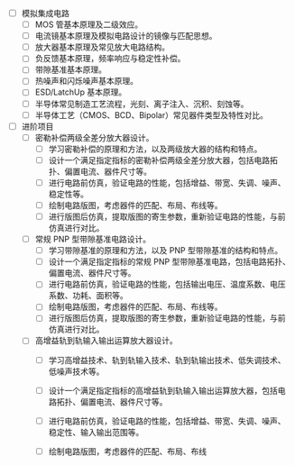- [ ]   模拟集成电路
    - [ ]   MOS 管基本原理及二级效应。
    - [ ]   电流镜基本原理及模拟电路设计的镜像与匹配思想。
    - [ ]   放大器基本原理及常见放大电路结构。
    - [ ]   负反馈基本原理，频率响应与稳定性补偿。
    - [ ]   带隙基准基本原理。
    - [ ]   热噪声和闪烁噪声基本原理。
    - [ ]   ESD/LatchUp 基本原理。
    - [ ]   半导体常见制造工艺流程，光刻、离子注入、沉积、刻蚀等。
    - [ ]   半导体工艺（CMOS、BCD、Bipolar）常见器件类型及特性对比。
- [ ]   进阶项目
    - [ ]   密勒补偿两级全差分放大器设计。
        - [ ]   学习密勒补偿的原理和方法，以及两级放大器的结构和特点。
        - [ ]   设计一个满足指定指标的密勒补偿两级全差分放大器，包括电路拓扑、偏置电流、器件尺寸等。
        - [ ]   进行电路前仿真，验证电路的性能，包括增益、带宽、失调、噪声、稳定性等。
        - [ ]   绘制电路版图，考虑器件的匹配、布局、布线等。
        - [ ]   进行版图后仿真，提取版图的寄生参数，重新验证电路的性能，与前仿真进行对比。
    - [ ]   常规 PNP 型带隙基准电路设计。
        - [ ]   学习带隙基准的原理和方法，以及 PNP 型带隙基准的结构和特点。
        - [ ]   设计一个满足指定指标的常规 PNP 型带隙基准电路，包括电路拓扑、偏置电流、器件尺寸等。
        - [ ]   进行电路前仿真，验证电路的性能，包括输出电压、温度系数、电压系数、功耗、面积等。
        - [ ]   绘制电路版图，考虑器件的匹配、布局、布线等。
        - [ ]   进行版图后仿真，提取版图的寄生参数，重新验证电路的性能，与前仿真进行对比。
    - [ ]   高增益轨到轨输入输出运算放大器设计。
        - [ ]   学习高增益技术、轨到轨输入技术、轨到轨输出技术、低失调技术、低噪声技术等。
        - [ ]   设计一个满足指定指标的高增益轨到轨输入输出运算放大器，包括电路拓扑、偏置电流、器件尺寸等。
        - [ ]   进行电路前仿真，验证电路的性能，包括增益、带宽、失调、噪声、稳定性、输入输出范围等。
        - [ ]   绘制电路版图，考虑器件的匹配、布局、布线


